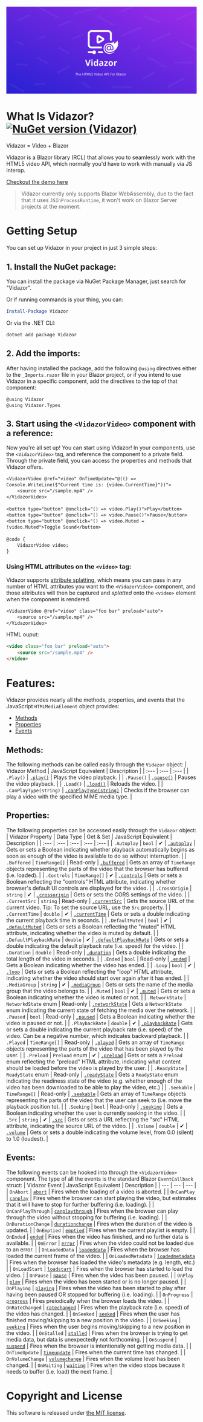 ![Vidazor poster](Poster.svg)

# What Is Vidazor? [![NuGet version (Vidazor)](https://img.shields.io/nuget/v/Vidazor.svg?style=flat-square)](https://www.nuget.org/packages/Vidazor/)
Vidazor = Video + Blazor

Vidazor is a Blazor library (RCL) that allows you to seamlessly work with the HTML5 video API, which normally you'd have to work with manually via JS interop.

[Checkout the demo here](https://aradaral.github.io/Vidazor)

> Vidazor currently only supports Blazor WebAssembly, due to the fact that it uses `JSInProcessRuntime`, it won't work on Blazor Server projects at the moment.

# Getting Setup
You can set up Vidazor in your project in just 3 simple steps:
## 1. Install the NuGet package:
You can install the package via NuGet Package Manager, just search for "Vidazor".

Or if running commands is your thing, you can:
```powershell
Install-Package Vidazor
```
Or via the .NET CLI:
```bash
dotnet add package Vidazor
```
## 2. Add the imports:
After having installed the package, add the following `@using` directives either to the `_Imports.razor` file in your Blazor project, or if you intend to use Vidazor in a specific component, add the directives to the top of that component: 
```razor
@using Vidazor
@using Vidazor.Types
```
## 3. Start using the `<VidazorVideo>` component with a reference:
Now you're all set up! You can start using Vidazor!
In your components, use the `<VidazorVideo>` tag, and reference the component to a private field. Through the private field, you can access the properties and methods that Vidazor offers.
```razor
<VidazorVideo @ref="video" OnTimeUpdate="@(() => Console.WriteLine($"Current time is: {video.CurrentTime}"))">
    <source src="/sample.mp4" />
</VidazorVideo>

<button type="button" @onclick="() => video.Play()">Play</button>
<button type="button" @onclick="() => video.Pause()">Pause</button>
<button type="button" @onclick="() => video.Muted = !video.Muted">Toggle Sound</button>

@code {
    VidazorVideo video;
}
```
### Using HTML attributes on the `<video>` tag:
Vidazor supports [attribute splatting](https://docs.microsoft.com/en-us/aspnet/core/blazor/components/?view=aspnetcore-5.0#attribute-splatting-and-arbitrary-parameters), which means you can pass in any number of HTML attributes you want to the `<VidazorVideo>` component, and those attributes will then be captured and *splatted* onto the `<video>` element when the component is rendered.
```razor
<VidazorVideo @ref="video" class="foo bar" preload="auto">
    <source src="/sample.mp4" />
</VidazorVideo>
```
HTML ouput:
```HTML
<video class="foo bar" preload="auto">
    <source src="/sample.mp4" />
</video>
```

# Features:
Vidazor provides nearly all the methods, properties, and events that the JavaScript `HTMLMediaElement` object provides:
- [Methods](#methods)
- [Properties](#properties)
- [Events](#events)

## Methods:
The following methods can be called easily through the `Vidazor` object:
| Vidazor Method | JavaScript Equivalent | Description |
| :---            | :---                   | :---         |
| `.Play()` | [`.play()`](https://www.w3schools.com/tags/av_met_play.asp) | Plays the video playback. |
| `.Pause()` | [`.pause()`](https://www.w3schools.com/tags/av_met_pause.asp) | Pauses the video playback. |
| `.Load()` | [`.load()`](https://www.w3schools.com/tags/av_met_load.asp) | Reloads the video. |
| `.CanPlayType(string)` | [`.canPlayType(string)`](https://www.w3schools.com/tags/av_met_canplaytype.asp) | Checks if the browser can play a video with the specified MIME media type. |

## Properties:
The following properties can be accessed easily through the `Vidazor` object:
| Vidazor Property | Data Type | Get & Set | JavaScript Equivalent | Description |
| :--- | :--- | :--- | :--- | :--- |
| `.Autoplay` | `bool` | ✔ | [`.autoplay`](https://www.w3schools.com/tags/av_prop_autoplay.asp) | Gets or sets a Boolean indicating whether playback automatically begins as soon as enough of the video is available to do so without interruption. |
| `.Buffered` | `TimeRange[]` | Read-only | [`.buffered`](https://www.w3schools.com/tags/av_prop_buffered.asp) | Gets an array of `TimeRange` objects representing the parts of the video that the browser has buffered (i.e. loaded). |
| `.Controls` | `TimeRange[]` | ✔ | [`.controls`](https://www.w3schools.com/tags/av_prop_controls.asp) | Gets or sets a Boolean reflecting the "controls" HTML attribute, indicating whether browser's default UI controls are displayed for the video. |
| `.CrossOrigin` | `string` | ✔ | [`.crossorigin`](https://www.w3schools.com/tags/av_prop_crossorigin.asp) | Gets or sets the CORS settings of the video. |
| `.CurrentSrc` | `string` | Read-only | [`.currentSrc`](https://www.w3schools.com/tags/av_prop_currentsrc.asp) | Gets the source URL of the current video. Tip: To set the source URL, use the `Src` property. |
| `.CurrentTime` | `double` | ✔ | [`.currentTime`](https://www.w3schools.com/tags/av_prop_currenttime.asp) | Gets or sets a double indicating the current playback time in seconds. |
| `.DefaultMuted` | `bool` | ✔ | [`.defaultMuted`](https://www.w3schools.com/tags/av_prop_defaultmuted.asp) | Gets or sets a Boolean reflecting the "muted" HTML attribute, indicating whether the video is muted by default. |
| `.DefaultPlaybackRate` | `double` | ✔ | [`.defaultPlaybackRate`](https://www.w3schools.com/tags/av_prop_defaultplaybackrate.asp) | Gets or sets a double indicating the default playback rate (i.e. speed) for the video. |
| `.Duration` | `double` | Read-only | [`.duration`](https://www.w3schools.com/tags/av_prop_duration.asp) | Gets a double indicating the total length of the video in seconds. |
| `.Ended` | `bool` | Read-only | [`.ended`](https://www.w3schools.com/tags/av_prop_ended.asp) | Gets a Boolean indicating whether the video has ended. |
| `.Loop` | `bool` | ✔ | [`.loop`](https://www.w3schools.com/tags/av_prop_loop.asp) | Gets or sets a Boolean reflecting the "loop" HTML attribute, indicating whether the video should start over again after it has ended. |
| `.MediaGroup` | `string` | ✔ | [`.mediaGroup`](https://www.w3schools.com/tags/av_prop_mediagroup.asp) | Gets or sets the name of the media group that the video belongs to. |
| `.Muted` | `bool` | ✔ | [`.muted`](https://www.w3schools.com/tags/av_prop_muted.asp) | Gets or sets a Boolean indicating whether the video is muted or not. |
| `.NetworkState` | `NetworkdState` enum | Read-only | [`.networkState`](https://www.w3schools.com/tags/av_prop_networkstate.asp) | Gets a `NetworkState` enum indicating the current state of fetching the media over the network. |
| `.Paused` | `bool` | Read-only | [`.paused`](https://www.w3schools.com/tags/av_prop_paused.asp) | Gets a Boolean indicating whether the video is paused or not. |
| `.PlaybackRate` | `double` | ✔ | [`.playbackRate`](https://www.w3schools.com/tags/av_prop_playbackrate.asp) | Gets or sets a double indicating the current playback rate (i.e. speed) of the video. Can be a negative number, which indicates backward playback. |
| `.Played` | `TimeRange[]` | Read-only | [`.played`](https://www.w3schools.com/tags/av_prop_played.asp) | Gets an array of `TimeRange` objects representing the parts of the video that has been played by the user. |
| `.Preload` | `Preload` enum | ✔ | [`.preload`](https://www.w3schools.com/tags/av_prop_preload.asp) | Gets or sets a `Preload` enum reflecting the "preload" HTML attribute, indicating what content should be loaded before the video is played by the user. |
| `.ReadyState` | `ReadyState` enum | Read-only | [`.readyState`](https://www.w3schools.com/tags/av_prop_readystate.asp) | Gets a `ReadyState` enum indicating the readiness state of the video (e.g. whether enough of the video has been downloaded to be able to play the video, etc.) |
| `.Seekable` | `TimeRange[]` | Read-only | [`.seekable`](https://www.w3schools.com/tags/av_prop_seekable.asp) | Gets an array of `TimeRange` objects representing the parts of the video that the user can seek to (i.e. move the playback position to). |
| `.Seeking` | `bool` | Read-only | [`.seeking`](https://www.w3schools.com/tags/av_prop_seeking.asp) | Gets a Boolean indicating whether the user is currently seeking in the video. |
| `.Src` | `string` | ✔ | [`.src`](https://www.w3schools.com/tags/av_prop_src.asp) | Gets or sets a URL reflecting the "src" HTML attribute, indicating the source URL of the video. |
| `.Volume` | `double` | ✔ | [`.volume`](https://www.w3schools.com/tags/av_prop_volume.asp) | Gets or sets a double indicating the volume level, from 0.0 (silent) to 1.0 (loudest). |

## Events:
The following events can be hooked into through the `<VidazorVideo>` component. The type of all the events is the standard Blazor `EventCallback` struct:
| Vidazor Event | JavaScript Equivalent | Description |
| --- | --- | --- |
| `OnAbort` | [`abort`](https://www.w3schools.com/tags/av_event_abort.asp) | Fires when the loading of a video is aborted. |
| `OnCanPlay` | [`canplay`](https://www.w3schools.com/tags/av_event_canplay.asp) | Fires when the browser can start playing the video, but estimates that it will have to stop for further buffering (i.e. loading). |
| `OnCanPlayThrough` | [`canplaythrough`](https://www.w3schools.com/tags/av_event_canplaythrough.asp) |  Fires when the browser can play through the video without stopping for buffering (i.e. loading). |
| `OnDurationChange` | [`durationchange`](https://www.w3schools.com/tags/av_event_durationchange.asp) | Fires when the duration of the video is updated. |
| `OnEmptied` | [`emptied`](https://www.w3schools.com/tags/av_event_emptied.asp) | Fires when the current playlist is empty. |
| `OnEnded` | [`ended`](https://www.w3schools.com/tags/av_event_ended.asp) | Fires when the video has finished, and no further data is available. |
| `OnError` | [`error`](https://www.w3schools.com/tags/av_event_error.asp) | Fires when the video could not be loaded due to an error. |
| `OnLoadedData` | [`loadeddata`](https://www.w3schools.com/tags/av_event_loadeddata.asp) | Fires when the browser has loaded the current frame of the video. |
| `OnLoadedMetadata` | [`loadedmetadata`](https://www.w3schools.com/tags/av_event_loadedmetadata.asp) | Fires when the browser has loaded the video's metadata (e.g. length, etc.) |
| `OnLoadStart` | [`loadstart`](https://www.w3schools.com/tags/av_event_loadstart.asp) | Fires when the browser has started to load the video. |
| `OnPause` | [`pause`](https://www.w3schools.com/tags/av_event_pause.asp) | Fires when the video has been paused. |
| `OnPlay` | [`play`](https://www.w3schools.com/tags/av_event_play.asp) | Fires when the video has been started or is no longer paused. |
| `OnPlaying` | [`playing`](https://www.w3schools.com/tags/av_event_playing.asp) | Fires when the video has been started to play after having been paused OR stopped for buffering (i.e. loading). |
| `OnProgress` | [`progress`](https://www.w3schools.com/tags/av_event_progress.asp) | Fires preiodically when the browser loads the video. |
| `OnRateChanged` | [`ratechanged`](https://www.w3schools.com/tags/av_event_ratechanged.asp) | Fires when the playback rate (i.e. speed) of the video has changed. |
| `OnSeeked` | [`seeked`](https://www.w3schools.com/tags/av_event_seeked.asp) | Fires when the user has finished moving/skipping to a new position in the video. |
| `OnSeeking` | [`seeking`](https://www.w3schools.com/tags/av_event_seeking.asp) | Fires when the user begins moving/skipping to a new position in the video. |
| `OnStalled` | [`stalled`](https://www.w3schools.com/tags/av_event_stalled.asp) | Fires when the browser is trying to get media data, but data is unexpectedly not forthcoming. |
| `OnSuspend` | [`suspend`](https://www.w3schools.com/tags/av_event_suspend.asp) | Fires when the browser is intentionally not getting media data. |
| `OnTimeUpdate` | [`timeupdate`](https://www.w3schools.com/tags/av_event_timeupdate.asp) | Fires when the current time has changed. |
| `OnVolumeChange` | [`volumechange`](https://www.w3schools.com/tags/av_event_volumechange.asp) | Fires when the volume level has been changed. |
| `OnWaiting` | [`waiting`](https://www.w3schools.com/tags/av_event_waiting.asp) | Fires when the video stops because it needs to buffer (i.e. load) the next frame. |

# Copyright and License
This software is released under [the MIT license](https://github.com/AradAral/Vidazor/blob/main/LICENSE.md).
